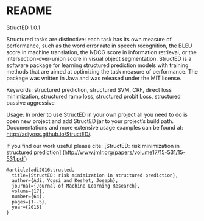 README
======

StructED 1.0.1

Structured tasks are distinctive: each task has its own measure of performance, such as the word error rate in speech recognition, the BLEU score in machine translation, the NDCG score in information retrieval, or the intersection-over-union score in visual object segmentation. StructED is a software package for learning structured prediction models with training methods that are aimed at optimizing the task measure of performance. The package was written in Java and was released under the MIT license.

Keywords: structured prediction, structured SVM, CRF, direct loss minimization, structured ramp loss, structured probit Loss, structured passive aggressive

Usage:
In order to use StructED in your own project all you need to do is open new project and add StructED jar to your project’s build path. Documentations and more extensive usage examples can be found at: http://adiyoss.github.io/StructED/.

If you find our work useful please cite: 
[StructED: risk minimization in structured prediction] (http://www.jmlr.org/papers/volume17/15-531/15-531.pdf)
```
@article{adi2016structed,
  title={StructED: risk minimization in structured prediction},
  author={Adi, Yossi and Keshet, Joseph},
  journal={Journal of Machine Learning Research},
  volume={17},
  number={64},
  pages={1--5},
  year={2016}
}
```
